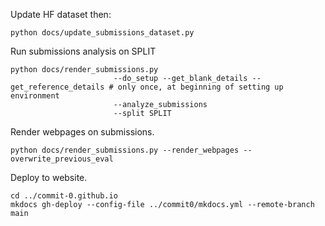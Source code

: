 
Update HF dataset then:
```
python docs/update_submissions_dataset.py
```

Run submissions analysis on SPLIT
```
python docs/render_submissions.py
                       --do_setup --get_blank_details --get_reference_details # only once, at beginning of setting up environment
                       --analyze_submissions
                       --split SPLIT
```

Render webpages on submissions.
```
python docs/render_submissions.py --render_webpages --overwrite_previous_eval
```

Deploy to website.
```
cd ../commit-0.github.io
mkdocs gh-deploy --config-file ../commit0/mkdocs.yml --remote-branch main
```